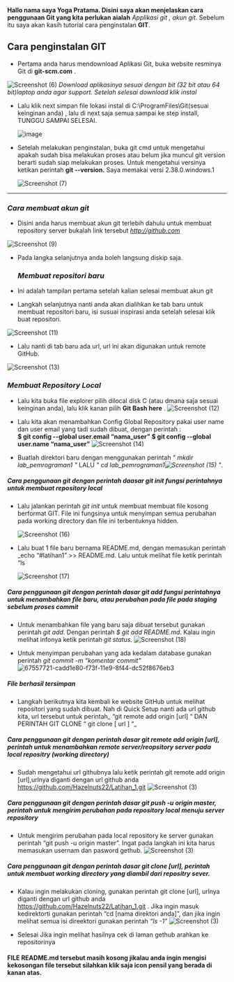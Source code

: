 **Hallo nama saya Yoga Pratama. Disini saya akan menjelaskan cara penggunaan Git yang kita perlukan aialah**  *Applikasi git , akun git*. Sebelum itu saya akan kasih tutorial cara penginstalan **GIT**.
## Cara penginstalan GIT

  - Pertama anda harus mendownload Aplikasi  Git, buka website resminya Git  di **git-scm.com** .
  
  ![Screenshot (6)](https://user-images.githubusercontent.com/115678171/196095595-564d6bc7-aa0e-421f-9927-a8e8eb811b0c.png) *Download aplikasinya sesuai dengan bit (32 bit atau 64 bit)laptop anda agar support. Setelah selesai download klik instal*
- Lalu klik next simpan file lokasi instal di C:\ProgramFiles\Git(sesuai keinginan anda) , lalu di next saja semua sampai ke step install, TUNGGU SAMPAI SELESAI.

  ![image](https://user-images.githubusercontent.com/56957725/67549597-d8d67380-f72e-11e9-9387-456db6ca1fb8.png)

- Setelah melakukan penginstalan, buka git cmd  untuk mengetahui apakah sudah bisa melakukan proses atau belum jika muncul git version berarti sudah siap melakukan proses. Untuk mengetahui versinya ketikan perintah **git --version.**  Saya memakai versi 2.38.0.windows.1

  ![Screenshot (7)](https://user-images.githubusercontent.com/115678171/196095865-d51a47fc-5a93-43f4-b6e3-c6623d5a7a4d.png)

--------------------------------------------------------------------------------------------------------------------------------------------------------------------------------------------------------------------------------------------------------------
### _Cara membuat akun git_
- Disini anda harus membuat akun git terlebih dahulu  untuk membuat repository server bukalah link tersebut *http://github.com*

![Screenshot (9)](https://user-images.githubusercontent.com/115678171/196096049-f92342ef-8a20-43f7-abca-53eeb670fc44.png)

- Pada langka selanjutnya anda boleh langsung diskip saja.
   
  ### _Membuat repositori baru_

- Ini adalah tampilan pertama setelah kalian selesai membuat akun git



- Langkah selanjutnya nanti anda akan dialihkan ke tab baru untuk membuat repositori baru, isi susuai inspirasi anda setelah selesai klik buat repositori. 

 ![Screenshot (11)](https://user-images.githubusercontent.com/115678171/196099791-d2488348-e970-4a2e-aa65-fe479f299c00.png)

-  Lalu nanti di tab baru ada url, url ini akan digunakan untuk remote GitHub.

 ![Screenshot (13)](https://user-images.githubusercontent.com/115678171/196099567-96395dc4-629c-478d-ad99-f20ad1cde4ef.png)

### _Membuat Repository Local_

- Lalu kita buka file explorer pilih dilocal disk C (atau dmana saja sesuai keinginan anda), lalu klik kanan pilih **Git Bash here** .
![Screenshot (12)](https://user-images.githubusercontent.com/115678171/196100034-dc4a102b-626f-4571-b8e8-a6a12ea1de6c.png)


- Lalu kita akan menambahkan Config Global Repository  pakai user name dan user email yang tadi sudah dibuat, dengan perintah : 	
      **$ git config --global user.email “nama_user”**
      **$ git config --global user.name “nama_user”**
 ![Screenshot (14)](https://user-images.githubusercontent.com/115678171/196101224-2308182a-a7ce-413a-adc0-83148f8bf19b.png)


- Buatlah direktori baru dengan menggunakan perintah *" mkdir lab_pemrograman1 "*  LALU *" cd lab_pemrograman1![Screenshot (15)](https://user-images.githubusercontent.com/115678171/196101511-d554c813-b80c-4457-8b6b-6d6bd7f3a1cf.png)
 "*.

 ##### _Cara penggunaan git dengan perintah daasar git init fungsi  perintahnya  untuk membuat repository local_ 

- Lalu jalankan perintah *git init* untuk membuat membuat file kosong berformat GIT. File ini fungsinya untuk menyimpan semua perubahan pada working directory dan file ini terbentuknya hidden.
 
   ![Screenshot (16)](https://user-images.githubusercontent.com/115678171/196101754-f4f4a9b9-1d59-42d4-980a-452a7ab1c6e8.png)


-  Lalu buat 1 file baru bernama README.md, dengan memasukan perintah _echo “#latihan1” >> README.md. Lalu untuk melihat file ketik perintah “ls 

   ![Screenshot (17)](https://user-images.githubusercontent.com/115678171/196102685-cec2e8cf-0eb4-4bcc-a604-1968efff1608.png)


 ##### _Cara penggunaan git dengan perintah dasar git add  fungsi perintahnya untuk menambahkan file baru, atau perubahan pada file pada staging sebelum proses commit_
- Untuk menambahkan file yang baru saja dibuat tersebut gunakan perintah *git add*. Dengan perintah _$ git add README.md_. Kalau ingin melihat infonya ketik perintah _git status_.
  ![Screenshot (18)](https://user-images.githubusercontent.com/115678171/196102839-492b2b51-f2c2-4b5c-8932-ec8ee41bb0bd.png)


- Untuk menyimpan perubahan yang ada kedalam database gunakan perintah _git commit -m “komentar commit"_
  ![67557721-cadd1e80-f73f-11e9-8f44-dc52f8676eb3](https://user-images.githubusercontent.com/115677959/195979372-25d6dfbd-f125-4b89-9d0a-d4d48f5efc75.png)

##### **File berhasil tersimpan**

-  Langkah berikutnya kita kembali ke website GitHub untuk melihat repositori yang sudah dibuat.
Nah di Quick Setup nanti ada url github kita, url tersebut untuk perintah_ “git remote add origin [url] “ DAN PERINTAH GIT CLONE “ git clone [ url ] “_

 ##### _Cara penggunaan git dengan perintah dasar  git remote add origin [url], perintah untuk menambahkan remote server/reopsitory server pada local repositry (working directory)_

- Sudah mengetahui url githubnya lalu ketik perintah git remote add origin [url],urlnya diganti dengan url github anda https://github.com/Hazelnuts22/Latihan_1.git
   ![Screenshot (3)](https://user-images.githubusercontent.com/115678171/196103489-d9a8b659-aacf-4c7b-ab6a-7441d883576c.png)


 ##### _Cara penggunaan git dengan perintah dasar git push -u origin master, perintah untuk mengirim perubahan pada repository local menuju server repository_

- Untuk  mengirim perubahan pada local repository ke server gunakan perintah “git push -u origin master”. Ingat pada langkah ini kita harus memasukan usernam dan pasword gethub.
   ![Screenshot (3)](https://user-images.githubusercontent.com/115678171/196103551-4b9cc31f-55ee-4449-a977-ac7db030c17f.png)


 ##### _Cara penggunaan git dengan perintah dasar  git clone [url], perintah untuk membuat working directory yang diambil dari repositry sever._

- Kalau ingin melakukan cloning, gunakan perintah git clone [url], urlnya diganti dengan url github anda https://github.com/Hazelnuts22/Latihan_1.git . Jika ingin masuk kedirektorti gunakan perintah “cd [nama direktori anda]”, dan jika ingin melihat semua isi direektori gunakan perintah _“ls -1"_
  ![Screenshot (3)](https://user-images.githubusercontent.com/115678171/196103594-212dc1dc-35fe-4620-b459-8e8b8cb987d8.png)


-  Selesai Jika ingin melihat hasilnya cek di  laman gethub arahkan ke repositorinya
  
#### **FILE README.md tersebut masih kosong jikalau anda ingin mengisi kekosongan file tersebut silahkan klik saja icon pensil yang berada di kanan atas**.
